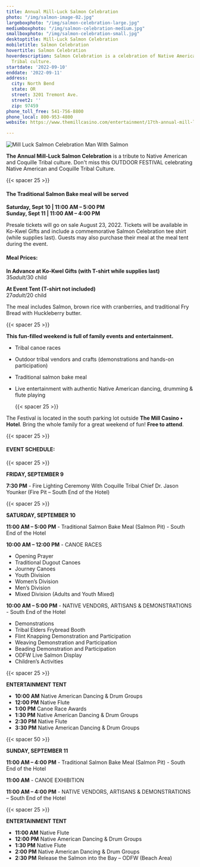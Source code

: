 ```yaml
---
title: Annual Mill-Luck Salmon Celebration
photo: "/img/salmon-image-02.jpg"
largeboxphoto: "/img/salmon-celebration-large.jpg"
mediumboxphoto: "/img/salmon-celebration-medium.jpg"
smallboxphoto: "/img/salmon-celebration-small.jpg"
desktoptitle: Mill-Luck Salmon Celebration
mobiletitle: Salmon Celebration
hovertitle: Salmon Celebration
hoverdescription: Salmon Celebration is a celebration of Native American and Coquille
  Tribal culture.
startdate: '2022-09-10'
enddate: '2022-09-11'
address:
  city: North Bend
  state: OR
  street: 3201 Tremont Ave.
  street2: ''
  zip: 97459
phone_toll_free: 541-756-8800
phone_local: 800-953-4800
website: https://www.themillcasino.com/entertainment/17th-annual-mill-luck-salmon-celebration/2022-09-09/

---
```

![Mill Luck Salmon Celebration Man With Salmon](/img/salmon-celebration-medium.jpg)

**The Annual Mill-Luck Salmon Celebration** is a tribute to Native American and Coquille Tribal culture. Don't miss this OUTDOOR FESTIVAL celebrating Native American and Coquille Tribal Culture.

{{< spacer 25 >}}

#### **The Traditional Salmon Bake meal will be served**

**Saturday, Sept 10 | 11:00 AM – 5:00 PM  
Sunday, Sept 11 | 11:00 AM – 4:00 PM**

Presale tickets will go on sale August 23, 2022. Tickets will be available in Ko-Kwel Gifts and include a commemorative Salmon Celebration tee shirt (while supplies last). Guests may also purchase their meal at the meal tent during the event.

#### **Meal Prices:**

**In Advance at Ko-Kwel Gifts (with T-shirt while supplies last)**  
$35 adult/$30 child

**At Event Tent (T-shirt not included)**  
$27 adult/$20 child

The meal includes Salmon, brown rice with cranberries, and traditional Fry Bread with Huckleberry butter.

{{< spacer 25 >}}

**This fun-filled weekend is full of family events and entertainment.**

* Tribal canoe races
* Outdoor tribal vendors and crafts (demonstrations and hands-on participation)
* Traditional salmon bake meal
* Live entertainment with authentic Native American dancing, drumming & flute playing

  {{< spacer 25 >}}

The Festival is located in the south parking lot outside **The Mill Casino • Hotel**. Bring the whole family for a great weekend of fun! **Free to attend**.

{{< spacer 25 >}}

#### **EVENT SCHEDULE:**

{{< spacer 25 >}}

**FRIDAY, SEPTEMBER 9**

**7:30 PM** - Fire Lighting Ceremony With Coquille Tribal Chief Dr. Jason Younker (Fire Pit – South End of the Hotel)

{{< spacer 25 >}}

**SATURDAY, SEPTEMBER 10**

**11:00 AM – 5:00 PM** - Traditional Salmon Bake Meal (Salmon Pit) - South End of the Hotel

**10:00 AM – 12:00 PM** - CANOE RACES

* Opening Prayer
* Traditional Dugout Canoes
* Journey Canoes
* Youth Division
* Women’s Division
* Men’s Division
* Mixed Division (Adults and Youth Mixed)

**10:00 AM – 5:00 PM** - NATIVE VENDORS, ARTISANS & DEMONSTRATIONS - South End of the Hotel

* Demonstrations
* Tribal Elders Frybread Booth
* Flint Knapping Demonstration and Participation
* Weaving Demonstration and Participation
* Beading Demonstration and Participation
* ODFW Live Salmon Display
* Children’s Activities

{{< spacer 25 >}}

**ENTERTAINMENT TENT**

* **10:00 AM** Native American Dancing & Drum Groups
* **12:00 PM** Native Flute
* **1:00 PM** Canoe Race Awards
* **1:30 PM** Native American Dancing & Drum Groups
* **2:30 PM** Native Flute
* **3:30 PM** Native American Dancing & Drum Groups

{{< spacer 50 >}}

**SUNDAY, SEPTEMBER 11**

**11:00 AM – 4:00 PM** - Traditional Salmon Bake Meal (Salmon Pit) - South End of the Hotel

**11:00 AM** - CANOE EXHIBITION

**11:00 AM – 4:00 PM** - NATIVE VENDORS, ARTISANS & DEMONSTRATIONS – South End of the Hotel

{{< spacer 25 >}}

**ENTERTAINMENT TENT**

* **11:00 AM** Native Flute
* **12:00 PM** Native American Dancing & Drum Groups
* **1:30 PM** Native Flute
* **2:00 PM** Native American Dancing & Drum Groups
* **2:30 PM** Release the Salmon into the Bay – ODFW (Beach Area)